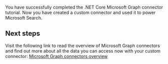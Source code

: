<!-- markdownlint-disable MD002 MD025 MD041 -->

You have successfully completed the .NET Core Microsoft Graph connector tutorial. Now you have created a custom connector and used it to power Microsoft Search.

## Next steps
Visit the following link to read the overview of Microsoft Graph connectors and find out more about all the data you can access now with your custom connector:
[Microsoft Graph connectors overview](connecting-external-content-connectors-overview.md)